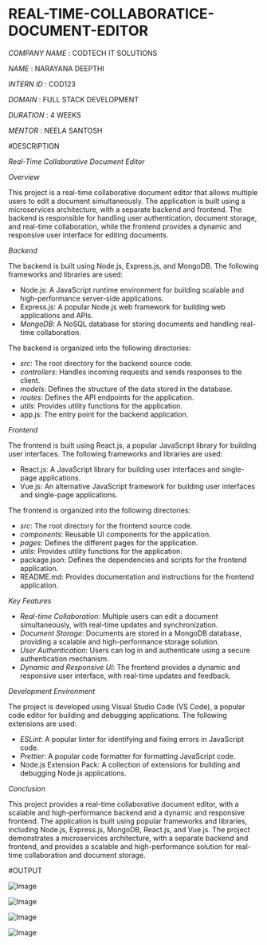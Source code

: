 # REAL-TIME-COLLABORATICE-DOCUMENT-EDITOR

*COMPANY NAME* : CODTECH IT SOLUTIONS

*NAME* : NARAYANA DEEPTHI

*INTERN ID* : COD123

*DOMAIN* : FULL STACK DEVELOPMENT

*DURATION* : 4 WEEKS

*MENTOR* : NEELA SANTOSH

#DESCRIPTION

*Real-Time Collaborative Document Editor*

*Overview*

This project is a real-time collaborative document editor that allows multiple users to edit a document simultaneously. The application is built using a microservices architecture, with a separate backend and frontend. The backend is responsible for handling user authentication, document storage, and real-time collaboration, while the frontend provides a dynamic and responsive user interface for editing documents.

*Backend*

The backend is built using Node.js, Express.js, and MongoDB. The following frameworks and libraries are used:

- Node.js: A JavaScript runtime environment for building scalable and high-performance server-side applications.
- Express.js: A popular Node.js web framework for building web applications and APIs.
- *MongoDB*: A NoSQL database for storing documents and handling real-time collaboration.

The backend is organized into the following directories:

- *src*: The root directory for the backend source code.
- *controllers*: Handles incoming requests and sends responses to the client.
- *models*: Defines the structure of the data stored in the database.
- *routes*: Defines the API endpoints for the application.
- *utils*: Provides utility functions for the application.
- app.js: The entry point for the backend application.

*Frontend*

The frontend is built using React.js, a popular JavaScript library for building user interfaces. The following frameworks and libraries are used:

- React.js: A JavaScript library for building user interfaces and single-page applications.
- Vue.js: An alternative JavaScript framework for building user interfaces and single-page applications.

The frontend is organized into the following directories:

- *src*: The root directory for the frontend source code.
- *components*: Reusable UI components for the application.
- *pages*: Defines the different pages for the application.
- *utils*: Provides utility functions for the application.
- package.json: Defines the dependencies and scripts for the frontend application.
- README.md: Provides documentation and instructions for the frontend application.

*Key Features*

- *Real-time Collaboration*: Multiple users can edit a document simultaneously, with real-time updates and synchronization.
- *Document Storage*: Documents are stored in a MongoDB database, providing a scalable and high-performance storage solution.
- *User Authentication*: Users can log in and authenticate using a secure authentication mechanism.
- *Dynamic and Responsive UI*: The frontend provides a dynamic and responsive user interface, with real-time updates and feedback.

*Development Environment*

The project is developed using Visual Studio Code (VS Code), a popular code editor for building and debugging applications. The following extensions are used:

- *ESLint*: A popular linter for identifying and fixing errors in JavaScript code.
- *Prettier*: A popular code formatter for formatting JavaScript code.
- Node.js Extension Pack: A collection of extensions for building and debugging Node.js applications.

*Conclusion*

This project provides a real-time collaborative document editor, with a scalable and high-performance backend and a dynamic and responsive frontend. The application is built using popular frameworks and libraries, including Node.js, Express.js, MongoDB, React.js, and Vue.js. The project demonstrates a microservices architecture, with a separate backend and frontend, and provides a scalable and high-performance solution for real-time collaboration and document storage.


#OUTPUT

![Image](https://github.com/user-attachments/assets/87f0649a-af16-4315-980a-22abf5df323c)

![Image](https://github.com/user-attachments/assets/b55d799d-7707-423c-bf53-6dbdc91ad8b4)

![Image](https://github.com/user-attachments/assets/c7496d85-e929-464d-899b-c097f0c5622f)

![Image](https://github.com/user-attachments/assets/1008102d-285d-437d-8ba9-4cbddd860f03)
